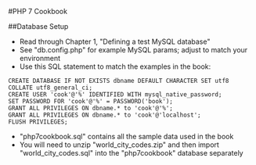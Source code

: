 #PHP 7 Cookbook

##Database Setup
* Read through Chapter 1, "Defining a test MySQL database"
* See "db.config.php" for example MySQL params; adjust to match your environment
* Use this SQL statement to match the examples in the book:
```
CREATE DATABASE IF NOT EXISTS dbname DEFAULT CHARACTER SET utf8
COLLATE utf8_general_ci;
CREATE USER 'cook'@'%' IDENTIFIED WITH mysql_native_password;
SET PASSWORD FOR 'cook'@'%' = PASSWORD('book');
GRANT ALL PRIVILEGES ON dbname.* to 'cook'@'%';
GRANT ALL PRIVILEGES ON dbname.* to 'cook'@'localhost';
FLUSH PRIVILEGES;
```
* "php7cookbook.sql" contains all the sample data used in the book
* You will need to unzip "world_city_codes.zip" and then import "world_city_codes.sql" into the "php7cookbook" database separately

